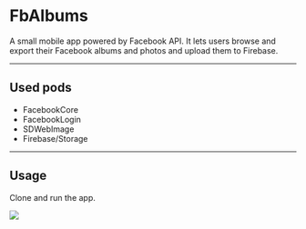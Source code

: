 # FbAlbums
A small mobile app powered by Facebook API. It lets users browse and export their Facebook albums and photos and upload them to Firebase.

----------
Used pods
-------------

- FacebookCore
- FacebookLogin
- SDWebImage
- Firebase/Storage

----------
Usage
-------------
Clone and run the app.

![](https://i.imgur.com/tDUsfAq.gif)
